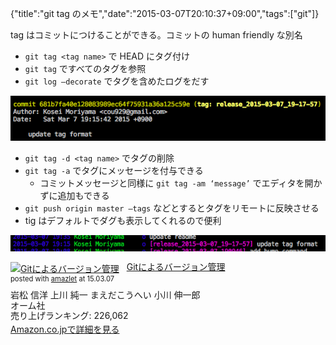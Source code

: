 {"title":"git tag のメモ","date":"2015-03-07T20:10:37+09:00","tags":["git"]}

tag はコミットにつけることができる。コミットの human friendly な別名

- `git tag <tag name>` で HEAD にタグ付け
- `git tag` ですべてのタグを参照
- `git log —decorate` でタグを含めたログをだす

![](images/git-tag-log-decorate.png)

- `git tag -d <tag name>` でタグの削除
- `git tag -a` でタグにメッセージを付与できる
  - コミットメッセージと同様に `git tag -am ‘message’` でエディタを開かずに追加もできる
- `git push origin master —tags` などとするとタグをリモートに反映させる
- tig はデフォルトでダグも表示してくれるので便利

![](images/git-tag-tig.png)

<div class="amazlet-box" style="margin-bottom:0px;"><div class="amazlet-image" style="float:left;margin:0px 12px 1px 0px;"><a href="http://www.amazon.co.jp/exec/obidos/ASIN/4274068641/pleasesleep-22/ref=nosim/" name="amazletlink" target="_blank"><img src="http://ecx.images-amazon.com/images/I/51WQ7GsnOZL._SL160_.jpg" alt="Gitによるバージョン管理" style="border: none;" /></a></div><div class="amazlet-info" style="line-height:120%; margin-bottom: 10px"><div class="amazlet-name" style="margin-bottom:10px;line-height:120%"><a href="http://www.amazon.co.jp/exec/obidos/ASIN/4274068641/pleasesleep-22/ref=nosim/" name="amazletlink" target="_blank">Gitによるバージョン管理</a><div class="amazlet-powered-date" style="font-size:80%;margin-top:5px;line-height:120%">posted with <a href="http://www.amazlet.com/" title="amazlet" target="_blank">amazlet</a> at 15.03.07</div></div><div class="amazlet-detail">岩松 信洋 上川 純一 まえだこうへい 小川 伸一郎 <br />オーム社 <br />売り上げランキング: 226,062<br /></div><div class="amazlet-sub-info" style="float: left;"><div class="amazlet-link" style="margin-top: 5px"><a href="http://www.amazon.co.jp/exec/obidos/ASIN/4274068641/pleasesleep-22/ref=nosim/" name="amazletlink" target="_blank">Amazon.co.jpで詳細を見る</a></div></div></div><div class="amazlet-footer" style="clear: left"></div></div>

